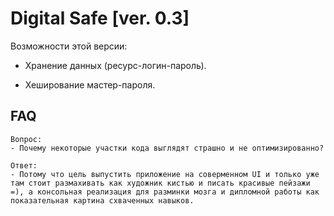 # Digital Safe [ver. 0.3]

Возможности этой версии:

- Хранение данных (ресурс-логин-пароль).

- Хеширование мастер-пароля.

## FAQ

    Вопрос:
    - Почему некоторые участки кода выглядят страшно и не оптимизированно?

    Ответ:
    - Потому что цель выпустить приложение на соверменном UI и только уже там стоит размахивать как художник кистью и писать красивые пейзажи =), а консольная реализация для разминки мозга и дипломной работы как показательная картина схваченных навыков.

